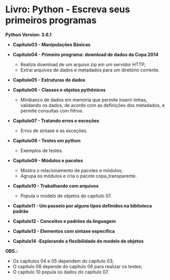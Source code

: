 # Livro: Python - Escreva seus primeiros programas


**Python Version: 3.6.1**

* **Capítulo03 - Manipulações Básicas**

* **Capítulo04 - Primeiro programa: download de dados da Copa 2014**
   * Realiza download de um arquivo zip em um servidor HTTP;
   * Extrai arquivos de dados e metadados para um diretório corrente.

* **Capítulo05 - Estruturas de dados**

* **Capítulo06 - Classes e objetos pythônicos**
   * Minibanco de dados em memória que permite inserir linhas, validando os dados, de acordo com as definições dos metadados, e permite consultas com filtros.

* **Capítulo07 - Tratando erros e exceções**
   * Erros de sintaxe e as exceções.
	
* **Capítulo08 - Testes em python**
   * Exemplos de testes.

* **Capítulo09 - Módulos e pacotes**
   * Mostra o relacionamento de pacotes e módulos;
   * Agrupa os módulos e cria o pacote copa_transparente.

* **Capítulo10 - Trabalhando com arquivos**
   * Popula o modelo de objetos do capítulo 07.

* **Capítulo11 - Um passeio por alguns tipos definidos na biblioteca padrão**

* **Capítulo12 - Conceitos e padrões da linguagem**

* **Capítulo13 - Elementos com sintaxe específica**

* **Capítulo14 -Explorando a flexibilidade do modelo de objetos**

**OBS.:**
   * Os capítulos 04 e 05 dependem do capítulo 03;
   * O capítulo 08 depende do capítulo 06 para realizar os testes;
   * O capítulo 10 popula os dados do capítulo 07.
